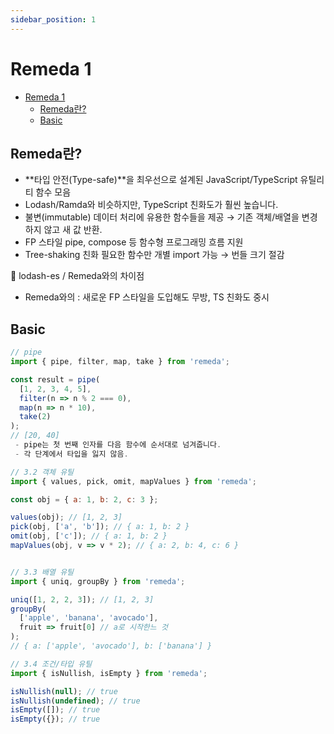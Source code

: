 ```yaml
---
sidebar_position: 1
---
```


# Remeda 1    

- [Remeda 1](#remeda-1)
  - [Remeda란?](#remeda란)
  - [Basic](#basic)


## Remeda란?
- **타입 안전(Type-safe)**을 최우선으로 설계된 JavaScript/TypeScript 유틸리티 함수 모음
- Lodash/Ramda와 비슷하지만, TypeScript 친화도가 훨씬 높습니다.
- 불변(immutable) 데이터 처리에 유용한 함수들을 제공 → 기존 객체/배열을 변경하지 않고 새 값 반환.
- FP 스타일	pipe, compose 등 함수형 프로그래밍 흐름 지원
- Tree-shaking 친화	필요한 함수만 개별 import 가능 → 번들 크기 절감


📌 lodash-es / Remeda와의 차이점

- Remeda와의 : 새로운 FP 스타일을 도입해도 무방, TS 친화도 중시


## Basic  

```js
// pipe
import { pipe, filter, map, take } from 'remeda';

const result = pipe(
  [1, 2, 3, 4, 5],
  filter(n => n % 2 === 0),
  map(n => n * 10),
  take(2)
); 
// [20, 40]
 - pipe는 첫 번째 인자를 다음 함수에 순서대로 넘겨줍니다.
 - 각 단계에서 타입을 잃지 않음.

// 3.2 객체 유틸
import { values, pick, omit, mapValues } from 'remeda';

const obj = { a: 1, b: 2, c: 3 };

values(obj); // [1, 2, 3]
pick(obj, ['a', 'b']); // { a: 1, b: 2 }
omit(obj, ['c']); // { a: 1, b: 2 }
mapValues(obj, v => v * 2); // { a: 2, b: 4, c: 6 }


// 3.3 배열 유틸
import { uniq, groupBy } from 'remeda';

uniq([1, 2, 2, 3]); // [1, 2, 3]
groupBy(
  ['apple', 'banana', 'avocado'],
  fruit => fruit[0] // a로 시작한느 것
);
// { a: ['apple', 'avocado'], b: ['banana'] }

// 3.4 조건/타입 유틸
import { isNullish, isEmpty } from 'remeda';

isNullish(null); // true
isNullish(undefined); // true
isEmpty([]); // true
isEmpty({}); // true

